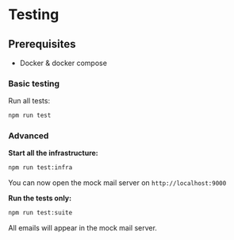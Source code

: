 # Testing

## Prerequisites

- Docker & docker compose


### Basic testing

Run all tests:

```sh
npm run test
```


### Advanced

**Start all the infrastructure:**

```sh
npm run test:infra
```

You can now open the mock mail server on `http://localhost:9000`

**Run the tests only:**

```sh
npm run test:suite
```

All emails will appear in the mock mail server. 